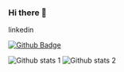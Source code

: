 ### Hi there 👋

<!--
**tarikozturk-05/tarikozturk-05** is a ✨ _special_ ✨ repository because its `README.md` (this file) appears on your GitHub profile.

Here are some ideas to get you started:
:telescope: I’m currently working on html,javascript,css,sass,bootstrap,computal thinking
:seedling: I’m currently learning fronted end backend
:dancers: I’m looking to collaborate on ...
:thinking_face: I’m looking to collaborate on my projects, please feel free to collaborate.
:speech_balloon: Ask me about JavaScript and Html,css
:mailbox: How to reach me:e-posta
:mailbox: LinkedIn --> linkedin


[![Github Badge](https://img.shields.io/badge/-Github-000?style=quare&labelColor=000&logo=Github&logoColor=white&link=link)](link)

![Github stats 1](https://github-readme-stats.vercel.app/api?username=kullanıcıadınız&show_icons=true&theme=gradient) ![Github stats 2](https://github-readme-stats.vercel.app/api?username=kullanıcıadınız&show_icons=true&theme=radical)
